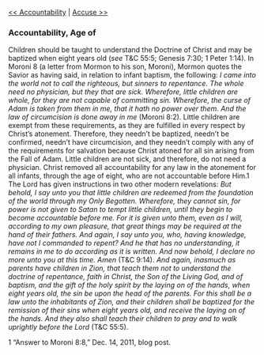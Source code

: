 [<< Accountability](Accountability)  |  [Accuse >>](Accuse)

### Accountability, Age of
Children should be taught to understand the Doctrine of Christ and may be baptized when eight years old (*see* T&C 55:5; Genesis 7:30; 1 Peter 1:14). In Moroni 8 (a letter from Mormon to his son, Moroni), Mormon quotes the Savior as having said, in relation to infant baptism, the following: *I came into the world not to call the righteous, but sinners to repentance. The whole need no physician, but they that are sick. Wherefore, little children are whole, for they are not capable of committing sin. Wherefore, the curse of Adam is taken from them in me, that it hath no power over them. And the law of circumcision is done away in me* (Moroni 8:2). Little children are exempt from these requirements, as they are fulfilled in every respect by Christ’s atonement. Therefore, they needn’t be baptized, needn’t be confirmed, needn’t have circumcision, and they needn’t comply with any of the requirements for salvation because Christ atoned for all sin arising from the Fall of Adam. Little children are not sick, and therefore, do not need a physician. Christ removed all accountability for any law in the atonement for all infants, through the age of eight, who are not accountable before Him.1 The Lord has given instructions in two other modern revelations: *But behold, I say unto you that little children are redeemed from the foundation of the world through my Only Begotten. Wherefore, they cannot sin, for power is not given to Satan to tempt little children, until they begin to become accountable before me. For it is given unto them, even as I will, according to my own pleasure, that great things may be required at the hand of their fathers. And again, I say unto you, who, having knowledge, have not I commanded to repent? And he that has no understanding, it remains in me to do according as it is written. And now behold, I declare no more unto you at this time. Amen* (T&C 9:14). *And again, inasmuch as parents have children in Zion, that teach them not to understand the doctrine of repentance, faith in Christ, the Son of the Living God, and of baptism, and the gift of the holy spirit by the laying on of the hands, when eight years old, the sin be upon the head of the parents. For this shall be a law unto the inhabitants of Zion, and their children shall be baptized for the remission of their sins when eight years old, and receive the laying on of the hands. And they also shall teach their children to pray and to walk uprightly before the Lord* (T&C 55:5).



1 “Answer to Moroni 8:8,” Dec. 14, 2011, blog post.